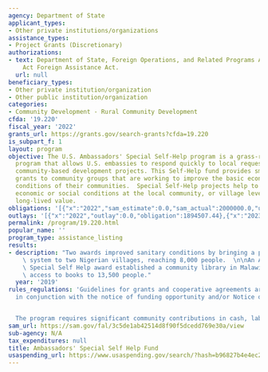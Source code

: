 ```yaml
---
agency: Department of State
applicant_types:
- Other private institutions/organizations
assistance_types:
- Project Grants (Discretionary)
authorizations:
- text: Department of State, Foreign Operations, and Related Programs Appropriations
    Act Foreign Assistance Act.
  url: null
beneficiary_types:
- Other private institution/organization
- Other public institution/organization
categories:
- Community Development - Rural Community Development
cfda: '19.220'
fiscal_year: '2022'
grants_url: https://grants.gov/search-grants?cfda=19.220
is_subpart_f: 1
layout: program
objective: The U.S. Ambassadors' Special Self-Help program is a grass-roots assistance
  program that allows U.S. embassies to respond quickly to local requests for small
  community-based development projects. This Self-Help fund provides small, short-term
  grants to community groups that are working to improve the basic economic and social
  conditions of their communities.  Special Self-Help projects help to improve basic
  economic or social conditions at the local community, or village level, and have
  long-lived value.
obligations: '[{"x":"2022","sam_estimate":0.0,"sam_actual":2000000.0,"usa_spending_actual":1884507.45},{"x":"2023","sam_estimate":2000000.0,"sam_actual":0.0,"usa_spending_actual":1958718.8},{"x":"2024","sam_estimate":0.0,"sam_actual":0.0,"usa_spending_actual":624569.78}]'
outlays: '[{"x":"2022","outlay":0.0,"obligation":1894507.44},{"x":"2023","outlay":0.0,"obligation":1928212.15},{"x":"2024","outlay":0.0,"obligation":662338.0}]'
permalink: /program/19.220.html
popular_name: ''
program_type: assistance_listing
results:
- description: "Two awards improved sanitary conditions by bringing a potable water\
    \ system to two Nigerian villages, reaching 8,000 people.  \n\nAn Ambassador’s\
    \ Special Self Help award established a community library in Malawi, providing\
    \ access to books to 13,500 people."
  year: '2019'
rules_regulations: 'Guidelines for grants and cooperative agreements are distributed
  in conjunction with the notice of funding opportunity and/or Notice of Award.


  The program requires significant community contributions in cash, labor, or materials.'
sam_url: https://sam.gov/fal/3c5de1ab42514d8f90f5dcedd769e30a/view
sub-agency: N/A
tax_expenditures: null
title: Ambassadors' Special Self Help Fund
usaspending_url: https://www.usaspending.gov/search/?hash=b96827b4e4ec236014ffd0ca5a780999
---
```

